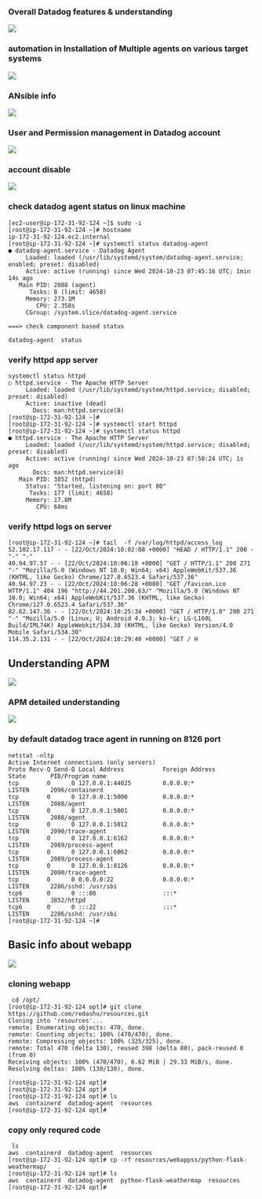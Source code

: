 ### Overall Datadog features & understanding 

<img src="ddrev1.png">

### automation in Installation of Multiple agents on various target systems

<img src="ansible1.png">

### ANsible info 

<img src="ansible2.png">


### User and Permission management in Datadog account 

<img src="ddu1.png">

### account disable 

<img src="acc1.png">

### check datadog agent status on linux machine 

```
[ec2-user@ip-172-31-92-124 ~]$ sudo -i
[root@ip-172-31-92-124 ~]# hostname
ip-172-31-92-124.ec2.internal
[root@ip-172-31-92-124 ~]# systemctl status datadog-agent
● datadog-agent.service - Datadog Agent
     Loaded: loaded (/usr/lib/systemd/system/datadog-agent.service; enabled; preset: disabled)
     Active: active (running) since Wed 2024-10-23 07:45:16 UTC; 1min 14s ago
   Main PID: 2088 (agent)
      Tasks: 8 (limit: 4658)
     Memory: 273.1M
        CPU: 2.358s
     CGroup: /system.slice/datadog-agent.service

===> check component based status

datadog-agent  status
```

### verify httpd app server 

```
systemctl status httpd
○ httpd.service - The Apache HTTP Server
     Loaded: loaded (/usr/lib/systemd/system/httpd.service; disabled; preset: disabled)
     Active: inactive (dead)
       Docs: man:httpd.service(8)
[root@ip-172-31-92-124 ~]# 
[root@ip-172-31-92-124 ~]# systemctl start httpd
[root@ip-172-31-92-124 ~]# systemctl status httpd
● httpd.service - The Apache HTTP Server
     Loaded: loaded (/usr/lib/systemd/system/httpd.service; disabled; preset: disabled)
     Active: active (running) since Wed 2024-10-23 07:50:24 UTC; 1s ago
       Docs: man:httpd.service(8)
   Main PID: 3852 (httpd)
     Status: "Started, listening on: port 80"
      Tasks: 177 (limit: 4658)
     Memory: 17.8M
        CPU: 68ms
```

### verify httpd logs on server 

```
[root@ip-172-31-92-124 ~]# tail  -f /var/log/httpd/access_log
52.102.17.117 - - [22/Oct/2024:10:02:08 +0000] "HEAD / HTTP/1.1" 200 - "-" "-"
40.94.97.57 - - [22/Oct/2024:10:06:18 +0000] "GET / HTTP/1.1" 200 271 "-" "Mozilla/5.0 (Windows NT 10.0; Win64; x64) AppleWebKit/537.36 (KHTML, like Gecko) Chrome/127.0.6523.4 Safari/537.36"
40.94.97.23 - - [22/Oct/2024:10:06:28 +0000] "GET /favicon.ico HTTP/1.1" 404 196 "http://44.201.200.63/" "Mozilla/5.0 (Windows NT 10.0; Win64; x64) AppleWebKit/537.36 (KHTML, like Gecko) Chrome/127.0.6523.4 Safari/537.36"
82.62.147.36 - - [22/Oct/2024:10:25:34 +0000] "GET / HTTP/1.0" 200 271 "-" "Mozilla/5.0 (Linux; U; Android 4.0.3; ko-kr; LG-L160L Build/IML74K) AppleWebkit/534.30 (KHTML, like Gecko) Version/4.0 Mobile Safari/534.30"
114.35.2.131 - - [22/Oct/2024:10:29:40 +0000] "GET / H

```

## Understanding APM 

<img src="apm.png">

### APM detailed understanding 

<img src="apm2.png">

### by default datadog trace agent in running on 8126 port 

```
netstat -nltp
Active Internet connections (only servers)
Proto Recv-Q Send-Q Local Address           Foreign Address         State       PID/Program name    
tcp        0      0 127.0.0.1:44025         0.0.0.0:*               LISTEN      2096/containerd     
tcp        0      0 127.0.0.1:5000          0.0.0.0:*               LISTEN      2088/agent          
tcp        0      0 127.0.0.1:5001          0.0.0.0:*               LISTEN      2088/agent          
tcp        0      0 127.0.0.1:5012          0.0.0.0:*               LISTEN      2090/trace-agent    
tcp        0      0 127.0.0.1:6162          0.0.0.0:*               LISTEN      2089/process-agent  
tcp        0      0 127.0.0.1:6062          0.0.0.0:*               LISTEN      2089/process-agent  
tcp        0      0 127.0.0.1:8126          0.0.0.0:*               LISTEN      2090/trace-agent    
tcp        0      0 0.0.0.0:22              0.0.0.0:*               LISTEN      2286/sshd: /usr/sbi 
tcp6       0      0 :::80                   :::*                    LISTEN      3852/httpd          
tcp6       0      0 :::22                   :::*                    LISTEN      2286/sshd: /usr/sbi 
[root@ip-172-31-92-124 ~]# 

```

## Basic info about  webapp

<img src="webapp1.png">


### cloning webapp 

```
 cd /opt/
[root@ip-172-31-92-124 opt]# git clone https://github.com/redashu/resources.git
Cloning into 'resources'...
remote: Enumerating objects: 470, done.
remote: Counting objects: 100% (470/470), done.
remote: Compressing objects: 100% (325/325), done.
remote: Total 470 (delta 130), reused 398 (delta 80), pack-reused 0 (from 0)
Receiving objects: 100% (470/470), 6.62 MiB | 29.33 MiB/s, done.
Resolving deltas: 100% (130/130), done.

[root@ip-172-31-92-124 opt]# 
[root@ip-172-31-92-124 opt]# 
[root@ip-172-31-92-124 opt]# ls
aws  containerd  datadog-agent  resources
[root@ip-172-31-92-124 opt]# 

```

### copy only requred code 

```
 ls
aws  containerd  datadog-agent  resources
[root@ip-172-31-92-124 opt]# cp -rf resources/webappss/python-flask-weathermap/   .
[root@ip-172-31-92-124 opt]# ls
aws  containerd  datadog-agent  python-flask-weathermap  resources
[root@ip-172-31-92-124 opt]# 

```